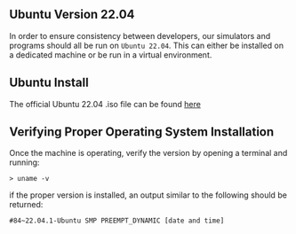 ## Ubuntu Version 22.04
In order to ensure consistency between developers, our simulators and programs should all be run on ```Ubuntu 22.04```. This can either be installed on a dedicated machine or be run in a virtual environment.

## Ubuntu Install 
The official Ubuntu 22.04 .iso file can be found [here](https://releases.ubuntu.com/jammy/)

## Verifying Proper Operating System Installation
Once the machine is operating, verify the version by opening a terminal and running:
```
> uname -v 
```
if the proper version is installed, an output similar to the following should be returned:
```
#84~22.04.1-Ubuntu SMP PREEMPT_DYNAMIC [date and time]
```
```
```
```
```
```
